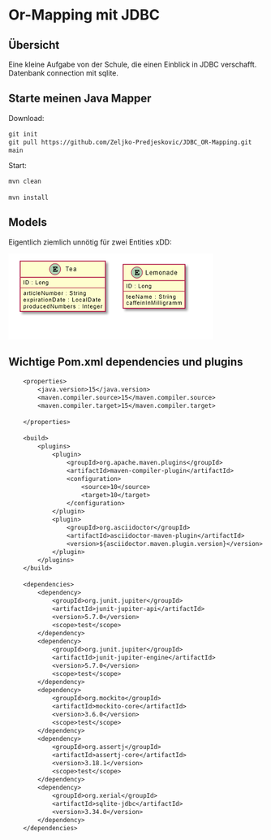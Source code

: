 # Or-Mapping mit JDBC

## Übersicht

Eine kleine Aufgabe von der Schule, die einen Einblick in JDBC verschafft.
Datenbank connection mit sqlite. 

## Starte meinen Java Mapper

Download:

    git init
    git pull https://github.com/Zeljko-Predjeskovic/JDBC_OR-Mapping.git main
    
Start:

    mvn clean

    mvn install


## Models

Eigentlich ziemlich unnötig für zwei Entities xDD:

![img.png](img.png)

## Wichtige Pom.xml dependencies und plugins

        <properties>
            <java.version>15</java.version>
            <maven.compiler.source>15</maven.compiler.source>
            <maven.compiler.target>15</maven.compiler.target>

        </properties>
    
        <build>
            <plugins>
                <plugin>
                    <groupId>org.apache.maven.plugins</groupId>
                    <artifactId>maven-compiler-plugin</artifactId>
                    <configuration>
                        <source>10</source>
                        <target>10</target>
                    </configuration>
                </plugin>
                <plugin>
                    <groupId>org.asciidoctor</groupId>
                    <artifactId>asciidoctor-maven-plugin</artifactId>
                    <version>${asciidoctor.maven.plugin.version}</version>
                </plugin>
            </plugins>
        </build>
    
        <dependencies>
            <dependency>
                <groupId>org.junit.jupiter</groupId>
                <artifactId>junit-jupiter-api</artifactId>
                <version>5.7.0</version>
                <scope>test</scope>
            </dependency>
            <dependency>
                <groupId>org.junit.jupiter</groupId>
                <artifactId>junit-jupiter-engine</artifactId>
                <version>5.7.0</version>
                <scope>test</scope>
            </dependency>
            <dependency>
                <groupId>org.mockito</groupId>
                <artifactId>mockito-core</artifactId>
                <version>3.6.0</version>
                <scope>test</scope>
            </dependency>
            <dependency>
                <groupId>org.assertj</groupId>
                <artifactId>assertj-core</artifactId>
                <version>3.18.1</version>
                <scope>test</scope>
            </dependency>
            <dependency>
                <groupId>org.xerial</groupId>
                <artifactId>sqlite-jdbc</artifactId>
                <version>3.34.0</version>
            </dependency>
        </dependencies>
